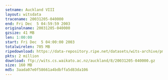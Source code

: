 ```yaml
---
setname: Auckland VIII
layout: witsdata
tracename: 20031205-040000
end: Fri Dec  5 04:59:59 2003
originalname: 20031205-040000
gzsize: 41 MB
len: 1:00:00
start: Fri Dec  5 04:00:00 2003
totalwirelen: 705 MB
ripedownload: https://data-repository.ripe.net/datasets/wits-archive/pma/long/auck/8//20031205-040000.gz
pkts: 2 million
download: ftp://wits.cs.waikato.ac.nz/auckland/8/20031205-040000.gz
size: 160 MB
md5: 3aada07e0f58661a4bdbffa5d83da106
---
```

